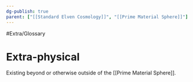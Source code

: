 ```yaml
---
dg-publish: true
parent: ["[[Standard Elven Cosmology]]", "[[Prime Material Sphere]]"]
---
```

#Extra/Glossary 
# Extra-physical

Existing beyond or otherwise outside of the [[Prime Material Sphere]].